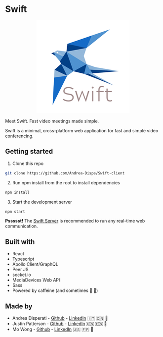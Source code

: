 # Swift

<p align="center">
  <img src="assets/readmeswift.png" />
</p>

Meet Swift. Fast video meetings made simple.

Swift is a minimal, cross-platform web application for fast and simple video conferencing.

## Getting started

1. Clone this repo
```bash
git clone https://github.com/Andrea-Dispe/Swift-client
```

2. Run npm install from the root to install dependencies
```bash
npm install
```

3. Start the development server
```bash
npm start
```

**Pssssst!**
The [Swift Server](https://github.com/Andrea-Dispe/Swift-server) is recommended to run any real-time web communication.

## Built with
* React
* Typescript
* Apollo Client/GraphQL
* Peer JS
* socket.io
* MediaDevices Web API
* Sass
* Powered by caffeine (and sometimes 🍷 🍻)

## Made by
* Andrea Disperati - [Github](https://github.com/Andrea-Dispe) - [LinkedIn](https://www.linkedin.com/in/andrea-dispe/) 🇮🇹 🇨🇳 🍝
* Justin Patterson - [Github](https://github.com/ajustinpatterson) - [LinkedIn](https://www.linkedin.com/in/ajustinpatterson/) 🇺🇸 🇪🇸 🍦
* Mo Wong - [Github](https://github.com/ommwong) - [LinkedIn](https://www.linkedin.com/in/mowong1) 🇺🇸 🇫🇷 🍜




